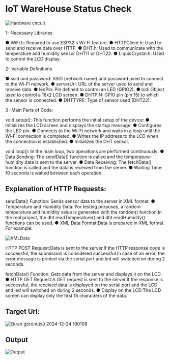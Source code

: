 # IoT WareHouse Status Check

![Hardware circuit ](https://github.com/user-attachments/assets/dbab188b-b18e-4fe9-b934-f8390c46ddb3)

1- Necessary Libraries

● WiFi.h: Required to use ESP32's Wi-Fi feature.
● HTTPClient.h: Used to send and receive data over HTTP.
● DHT.h: Used to communicate with the temperature and humidity sensor DHT11 or DHT22.
● LiquidCrystal.h: Used to control the LCD display.

2- Variable Definitions

● ssid and password: SSID (network name) and password used to connect to the Wi-Fi network.
● serverUrl: URL of the server used to send and receive data.
● ledPin: Pin defined to control an LED (GPIO2).
● lcd: Object used to control a 16x2 LCD screen.
● DHTPIN: GPIO pin (pin 15) to which the sensor is connected.
● DHTTYPE: Type of sensor used (DHT22).

3- Main Parts of Code:

void setup():
This function performs the initial setup of the device:
● Initializes the LCD screen and displays the startup message.
● Configures the LED pin.
● Connects to the Wi-Fi network and waits in a loop until the Wi-Fi connection is completed.
● Writes the IP address to the LCD when the connection is established.
● Initializes the DHT sensor.

void loop():
In the main loop, two operations are performed continuously:
● Data Sending: The sendData() function is called and the temperature-humidity data is sent to the server.
● Data Receiving: The fetchData() function is called and the data is received from the server.
● Waiting Time: 10 seconds is waited between each operation.

## Explanation of HTTP Requests:
sendData() Function: Sends sensor data to the server in XML format.
● Temperature and Humidity Data: For testing purposes, a
random temperature and humidity value is generated with the
random() function.In the real project, the
dht.readTemperature() and dht.readHumidity() functions can be used.
● XML Data Format:Data is prepared in XML format. For example:

![XMLData](https://github.com/user-attachments/assets/a4ba4659-6b44-4358-a349-dd0aa3984711)

HTTP POST Request:Data is sent to the server.If the HTTP response code is successful, the submission is considered successful.In case of an error, the error message is printed via the serial port and led will switched on during 2 seconds.

fetchData() Function: Gets data from the server and displays it on the LCD.
● HTTP GET Request:A GET request is sent to the server.If the response is successful, the received data is displayed on the serial port and the LCD and led will switched on during 2 seconds.
● Display on the LCD:The LCD screen can display only the first 16 characters of the data.

## Target Url:
![Ekran görüntüsü 2024-12-24 190108](https://github.com/user-attachments/assets/bc7cae02-9de1-43dc-94c9-85503bf7d936)

## Output
![Output](https://github.com/user-attachments/assets/6c3b41da-4537-4d70-86b4-2f240b515b57)

